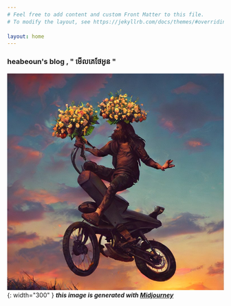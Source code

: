 ```yaml
---
# Feel free to add content and custom Front Matter to this file.
# To modify the layout, see https://jekyllrb.com/docs/themes/#overriding-theme-defaults

layout: home
---
```


### heabeoun's blog , ​"​​ មេីលគេថែអូន "
![image](\assets\img\jesus2.jpg){: width="300" }
***this image is generated with [Midjourney](https://www.midjourney.com/app/)***


